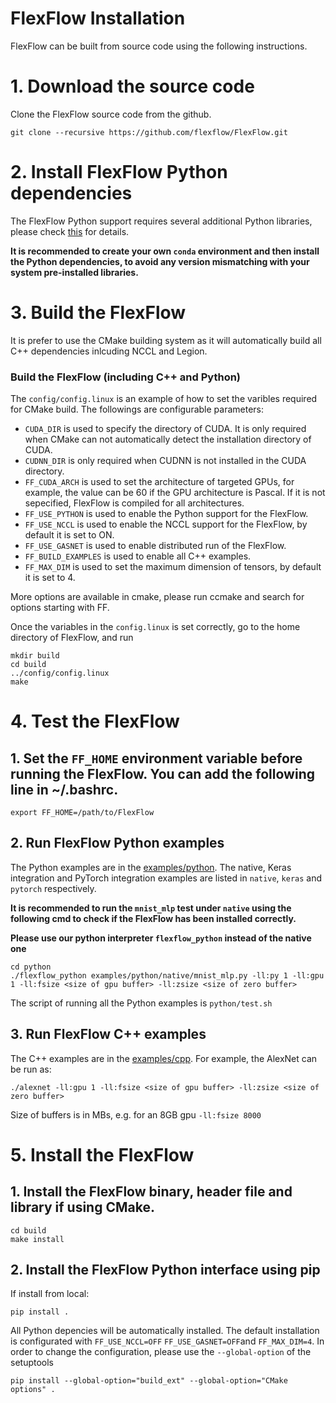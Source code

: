 # FlexFlow Installation
FlexFlow can be built from source code using the following instructions.

# 1. Download the source code
Clone the FlexFlow source code from the github.
```
git clone --recursive https://github.com/flexflow/FlexFlow.git
```

# 2. Install FlexFlow Python dependencies
The FlexFlow Python support requires several additional Python libraries, please check [this](https://github.com/flexflow/FlexFlow/blob/master/requirements.txt) for details. 

**It is recommended to create your own `conda` environment and then install the Python dependencies, to avoid any version mismatching with your system pre-installed libraries.** 

# 3. Build the FlexFlow

It is prefer to use the CMake building system as it will automatically build all C++ dependencies inlcuding NCCL and Legion. 

### Build the FlexFlow (including C++ and Python)

The `config/config.linux` is an example of how to set the varibles required for CMake build. The followings are configurable parameters:

* `CUDA_DIR` is used to specify the directory of CUDA. It is only required when CMake can not automatically detect the installation directory of CUDA.
* `CUDNN_DIR` is only required when CUDNN is not installed in the CUDA directory.
* `FF_CUDA_ARCH` is used to set the architecture of targeted GPUs, for example, the value can be 60 if the GPU architecture is Pascal. If it is not sepecified, FlexFlow is compiled for all architectures.
* `FF_USE_PYTHON` is used to enable the Python support for the FlexFlow.
* `FF_USE_NCCL` is used to enable the NCCL support for the FlexFlow, by default it is set to ON.
* `FF_USE_GASNET` is used to enable distributed run of the FlexFlow.
* `FF_BUILD_EXAMPLES` is used to enable all C++ examples.
* `FF_MAX_DIM` is used to set the maximum dimension of tensors, by default it is set to 4. 

More options are available in cmake, please run ccmake and search for options starting with FF. 

Once the variables in the `config.linux` is set correctly, go to the home directory of FlexFlow, and run
```
mkdir build
cd build
../config/config.linux
make
```

# 4. Test the FlexFlow
## 1. Set the `FF_HOME` environment variable before running the FlexFlow. You can add the following line in ~/.bashrc.
```
export FF_HOME=/path/to/FlexFlow
```

## 2. Run FlexFlow Python examples
The Python examples are in the [examples/python](https://github.com/flexflow/FlexFlow/tree/master/examples/python). 
The native, Keras integration and PyTorch integration examples are listed in `native`, `keras` and `pytorch` respectively.

**It is recommended to run the `mnist_mlp` test under `native` using the following cmd to check if the FlexFlow has been installed correctly.**

**Please use our python interpreter `flexflow_python` instead of the native one**
```
cd python
./flexflow_python examples/python/native/mnist_mlp.py -ll:py 1 -ll:gpu 1 -ll:fsize <size of gpu buffer> -ll:zsize <size of zero buffer>
``` 
The script of running all the Python examples is `python/test.sh`

## 3. Run FlexFlow C++ examples

The C++ examples are in the [examples/cpp](https://github.com/flexflow/FlexFlow/tree/master/examples/cpp). 
For example, the AlexNet can be run as:
```
./alexnet -ll:gpu 1 -ll:fsize <size of gpu buffer> -ll:zsize <size of zero buffer>
``` 

Size of buffers is in MBs, e.g. for an 8GB gpu `-ll:fsize 8000`

# 5. Install the FlexFlow

## 1. Install the FlexFlow binary, header file and library if using CMake. 
```
cd build
make install
```

## 2. Install the FlexFlow Python interface using pip
If install from local:
```
pip install .
```
All Python depencies will be automatically installed. 
The default installation is configurated with `FF_USE_NCCL=OFF` `FF_USE_GASNET=OFF`and `FF_MAX_DIM=4`.
In order to change the configuration, please use the `--global-option` of the setuptools
```
pip install --global-option="build_ext" --global-option="CMake options" . 
```
